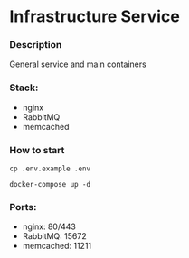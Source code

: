 # Infrastructure Service

### Description
General service and main containers

### Stack:
- nginx
- RabbitMQ
- memcached

### How to start
```shell
cp .env.example .env
```
```shell
docker-compose up -d
```

### Ports:
- nginx: 80/443
- RabbitMQ: 15672
- memcached: 11211
